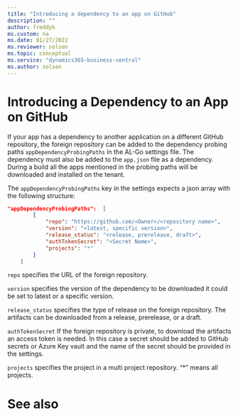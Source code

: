 ```yaml
---
title: "Introducing a dependency to an app on GitHub"
description: ""
author: freddyk
ms.custom: na
ms.date: 01/27/2022
ms.reviewer: solsen
ms.topic: conceptual
ms.service: "dynamics365-business-central"
ms.author: solsen
---
```



# Introducing a Dependency to an App on GitHub

If your app has a dependency to another application on a different GitHub repository, the foreign repository can be added to the dependency probing paths `appDependencyProbingPaths` in the AL-Go settings file. The dependency must also be added to the `app.json` file as a dependency. During a build all the apps mentioned in the probing paths will be downloaded and installed on the tenant.

The `appDependencyProbingPaths` key in the settings expects a json array with the following structure:

```json
"appDependencyProbingPaths":  [
        {
            "repo": "https://github.com/<Owner>/<repository name>",
            "version": "<latest, specific version>",
            "release_status": "<release, prerelease, draft>",
            "authTokenSecret": "<Secret Name>",
            "projects": "*"
        }
    ]

```


`repo` specifies the URL of the foreign repository.

`version` specifies the version of the dependency to be downloaded it could be set to latest or a specific version.

`release_status` specifies the type of release on the foreign repository. The artifacts can be downloaded from a release, prerelease, or a draft.

`authTokenSecret` If the foreign repository is private, to download the artifacts an access token is needed. In this case a secret should be added to GitHub secrets or Azure Key vault and the name of the secret should be provided in the settings.

`projects` specifies the project in a multi project repository. “*” means all projects.

# See also